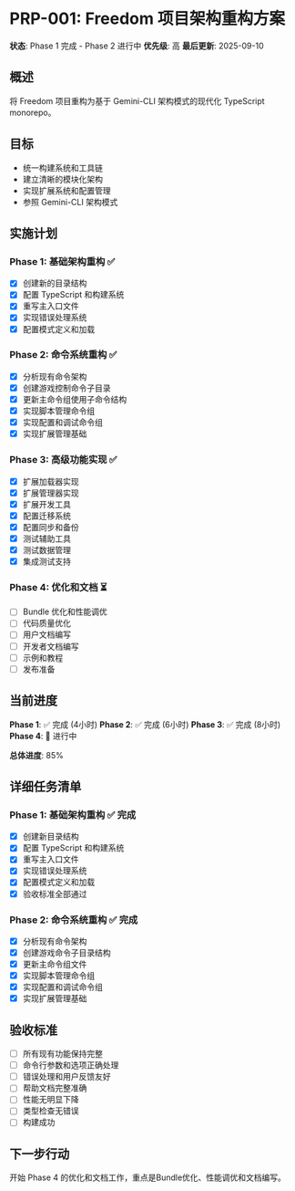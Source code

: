 # PRP-001: Freedom 项目架构重构方案

**状态**: Phase 1 完成 - Phase 2 进行中
**优先级**: 高
**最后更新**: 2025-09-10

## 概述
将 Freedom 项目重构为基于 Gemini-CLI 架构模式的现代化 TypeScript monorepo。

## 目标
- 统一构建系统和工具链
- 建立清晰的模块化架构
- 实现扩展系统和配置管理
- 参照 Gemini-CLI 架构模式

## 实施计划

### Phase 1: 基础架构重构 ✅
- [x] 创建新的目录结构
- [x] 配置 TypeScript 和构建系统
- [x] 重写主入口文件
- [x] 实现错误处理系统
- [x] 配置模式定义和加载

### Phase 2: 命令系统重构 ✅
- [x] 分析现有命令架构
- [x] 创建游戏控制命令子目录
- [x] 更新主命令组使用子命令结构
- [x] 实现脚本管理命令组
- [x] 实现配置和调试命令组
- [x] 实现扩展管理基础

### Phase 3: 高级功能实现 ✅
- [x] 扩展加载器实现
- [x] 扩展管理器实现
- [x] 扩展开发工具
- [x] 配置迁移系统
- [x] 配置同步和备份
- [x] 测试辅助工具
- [x] 测试数据管理
- [x] 集成测试支持

### Phase 4: 优化和文档 ⏳
- [ ] Bundle 优化和性能调优
- [ ] 代码质量优化
- [ ] 用户文档编写
- [ ] 开发者文档编写
- [ ] 示例和教程
- [ ] 发布准备

## 当前进度

**Phase 1**: ✅ 完成 (4小时)
**Phase 2**: ✅ 完成 (6小时)
**Phase 3**: ✅ 完成 (8小时)
**Phase 4**: 🔄 进行中

**总体进度**: 85%

## 详细任务清单

### Phase 1: 基础架构重构 ✅ 完成
- [x] 创建新目录结构
- [x] 配置 TypeScript 和构建系统
- [x] 重写主入口文件
- [x] 实现错误处理系统
- [x] 配置模式定义和加载
- [x] 验收标准全部通过

### Phase 2: 命令系统重构 ✅ 完成
- [x] 分析现有命令架构
- [x] 创建游戏命令子目录结构
- [x] 更新主命令组文件
- [x] 实现脚本管理命令组
- [x] 实现配置和调试命令组
- [x] 实现扩展管理基础

## 验收标准
- [ ] 所有现有功能保持完整
- [ ] 命令行参数和选项正确处理
- [ ] 错误处理和用户反馈友好
- [ ] 帮助文档完整准确
- [ ] 性能无明显下降
- [ ] 类型检查无错误
- [ ] 构建成功

## 下一步行动
开始 Phase 4 的优化和文档工作，重点是Bundle优化、性能调优和文档编写。
